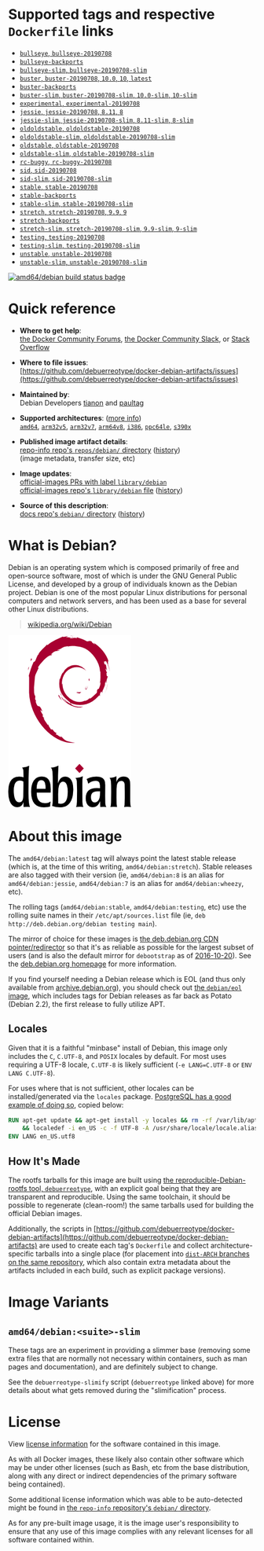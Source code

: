 <!--

********************************************************************************

WARNING:

    DO NOT EDIT "debian/README.md"

    IT IS AUTO-GENERATED

    (from the other files in "debian/" combined with a set of templates)

********************************************************************************

-->

# Supported tags and respective `Dockerfile` links

-	[`bullseye`, `bullseye-20190708`](https://github.com/debuerreotype/docker-debian-artifacts/blob/d13bce7fbde24c2070f48957c65eaa7d8d91fd11/bullseye/Dockerfile)
-	[`bullseye-backports`](https://github.com/debuerreotype/docker-debian-artifacts/blob/d13bce7fbde24c2070f48957c65eaa7d8d91fd11/bullseye/backports/Dockerfile)
-	[`bullseye-slim`, `bullseye-20190708-slim`](https://github.com/debuerreotype/docker-debian-artifacts/blob/d13bce7fbde24c2070f48957c65eaa7d8d91fd11/bullseye/slim/Dockerfile)
-	[`buster`, `buster-20190708`, `10.0`, `10`, `latest`](https://github.com/debuerreotype/docker-debian-artifacts/blob/d13bce7fbde24c2070f48957c65eaa7d8d91fd11/buster/Dockerfile)
-	[`buster-backports`](https://github.com/debuerreotype/docker-debian-artifacts/blob/d13bce7fbde24c2070f48957c65eaa7d8d91fd11/buster/backports/Dockerfile)
-	[`buster-slim`, `buster-20190708-slim`, `10.0-slim`, `10-slim`](https://github.com/debuerreotype/docker-debian-artifacts/blob/d13bce7fbde24c2070f48957c65eaa7d8d91fd11/buster/slim/Dockerfile)
-	[`experimental`, `experimental-20190708`](https://github.com/debuerreotype/docker-debian-artifacts/blob/d13bce7fbde24c2070f48957c65eaa7d8d91fd11/experimental/Dockerfile)
-	[`jessie`, `jessie-20190708`, `8.11`, `8`](https://github.com/debuerreotype/docker-debian-artifacts/blob/d13bce7fbde24c2070f48957c65eaa7d8d91fd11/jessie/Dockerfile)
-	[`jessie-slim`, `jessie-20190708-slim`, `8.11-slim`, `8-slim`](https://github.com/debuerreotype/docker-debian-artifacts/blob/d13bce7fbde24c2070f48957c65eaa7d8d91fd11/jessie/slim/Dockerfile)
-	[`oldoldstable`, `oldoldstable-20190708`](https://github.com/debuerreotype/docker-debian-artifacts/blob/d13bce7fbde24c2070f48957c65eaa7d8d91fd11/oldoldstable/Dockerfile)
-	[`oldoldstable-slim`, `oldoldstable-20190708-slim`](https://github.com/debuerreotype/docker-debian-artifacts/blob/d13bce7fbde24c2070f48957c65eaa7d8d91fd11/oldoldstable/slim/Dockerfile)
-	[`oldstable`, `oldstable-20190708`](https://github.com/debuerreotype/docker-debian-artifacts/blob/d13bce7fbde24c2070f48957c65eaa7d8d91fd11/oldstable/Dockerfile)
-	[`oldstable-slim`, `oldstable-20190708-slim`](https://github.com/debuerreotype/docker-debian-artifacts/blob/d13bce7fbde24c2070f48957c65eaa7d8d91fd11/oldstable/slim/Dockerfile)
-	[`rc-buggy`, `rc-buggy-20190708`](https://github.com/debuerreotype/docker-debian-artifacts/blob/d13bce7fbde24c2070f48957c65eaa7d8d91fd11/rc-buggy/Dockerfile)
-	[`sid`, `sid-20190708`](https://github.com/debuerreotype/docker-debian-artifacts/blob/d13bce7fbde24c2070f48957c65eaa7d8d91fd11/sid/Dockerfile)
-	[`sid-slim`, `sid-20190708-slim`](https://github.com/debuerreotype/docker-debian-artifacts/blob/d13bce7fbde24c2070f48957c65eaa7d8d91fd11/sid/slim/Dockerfile)
-	[`stable`, `stable-20190708`](https://github.com/debuerreotype/docker-debian-artifacts/blob/d13bce7fbde24c2070f48957c65eaa7d8d91fd11/stable/Dockerfile)
-	[`stable-backports`](https://github.com/debuerreotype/docker-debian-artifacts/blob/d13bce7fbde24c2070f48957c65eaa7d8d91fd11/stable/backports/Dockerfile)
-	[`stable-slim`, `stable-20190708-slim`](https://github.com/debuerreotype/docker-debian-artifacts/blob/d13bce7fbde24c2070f48957c65eaa7d8d91fd11/stable/slim/Dockerfile)
-	[`stretch`, `stretch-20190708`, `9.9`, `9`](https://github.com/debuerreotype/docker-debian-artifacts/blob/d13bce7fbde24c2070f48957c65eaa7d8d91fd11/stretch/Dockerfile)
-	[`stretch-backports`](https://github.com/debuerreotype/docker-debian-artifacts/blob/d13bce7fbde24c2070f48957c65eaa7d8d91fd11/stretch/backports/Dockerfile)
-	[`stretch-slim`, `stretch-20190708-slim`, `9.9-slim`, `9-slim`](https://github.com/debuerreotype/docker-debian-artifacts/blob/d13bce7fbde24c2070f48957c65eaa7d8d91fd11/stretch/slim/Dockerfile)
-	[`testing`, `testing-20190708`](https://github.com/debuerreotype/docker-debian-artifacts/blob/d13bce7fbde24c2070f48957c65eaa7d8d91fd11/testing/Dockerfile)
-	[`testing-slim`, `testing-20190708-slim`](https://github.com/debuerreotype/docker-debian-artifacts/blob/d13bce7fbde24c2070f48957c65eaa7d8d91fd11/testing/slim/Dockerfile)
-	[`unstable`, `unstable-20190708`](https://github.com/debuerreotype/docker-debian-artifacts/blob/d13bce7fbde24c2070f48957c65eaa7d8d91fd11/unstable/Dockerfile)
-	[`unstable-slim`, `unstable-20190708-slim`](https://github.com/debuerreotype/docker-debian-artifacts/blob/d13bce7fbde24c2070f48957c65eaa7d8d91fd11/unstable/slim/Dockerfile)

[![amd64/debian build status badge](https://img.shields.io/jenkins/s/https/doi-janky.infosiftr.net/job/multiarch/job/amd64/job/debian.svg?label=amd64/debian%20%20build%20job)](https://doi-janky.infosiftr.net/job/multiarch/job/amd64/job/debian/)

# Quick reference

-	**Where to get help**:  
	[the Docker Community Forums](https://forums.docker.com/), [the Docker Community Slack](https://blog.docker.com/2016/11/introducing-docker-community-directory-docker-community-slack/), or [Stack Overflow](https://stackoverflow.com/search?tab=newest&q=docker)

-	**Where to file issues**:  
	[https://github.com/debuerreotype/docker-debian-artifacts/issues](https://github.com/debuerreotype/docker-debian-artifacts/issues)

-	**Maintained by**:  
	Debian Developers [tianon](https://qa.debian.org/developer.php?login=tianon) and [paultag](https://qa.debian.org/developer.php?login=paultag)

-	**Supported architectures**: ([more info](https://github.com/docker-library/official-images#architectures-other-than-amd64))  
	[`amd64`](https://hub.docker.com/r/amd64/debian/), [`arm32v5`](https://hub.docker.com/r/arm32v5/debian/), [`arm32v7`](https://hub.docker.com/r/arm32v7/debian/), [`arm64v8`](https://hub.docker.com/r/arm64v8/debian/), [`i386`](https://hub.docker.com/r/i386/debian/), [`ppc64le`](https://hub.docker.com/r/ppc64le/debian/), [`s390x`](https://hub.docker.com/r/s390x/debian/)

-	**Published image artifact details**:  
	[repo-info repo's `repos/debian/` directory](https://github.com/docker-library/repo-info/blob/master/repos/debian) ([history](https://github.com/docker-library/repo-info/commits/master/repos/debian))  
	(image metadata, transfer size, etc)

-	**Image updates**:  
	[official-images PRs with label `library/debian`](https://github.com/docker-library/official-images/pulls?q=label%3Alibrary%2Fdebian)  
	[official-images repo's `library/debian` file](https://github.com/docker-library/official-images/blob/master/library/debian) ([history](https://github.com/docker-library/official-images/commits/master/library/debian))

-	**Source of this description**:  
	[docs repo's `debian/` directory](https://github.com/docker-library/docs/tree/master/debian) ([history](https://github.com/docker-library/docs/commits/master/debian))

# What is Debian?

Debian is an operating system which is composed primarily of free and open-source software, most of which is under the GNU General Public License, and developed by a group of individuals known as the Debian project. Debian is one of the most popular Linux distributions for personal computers and network servers, and has been used as a base for several other Linux distributions.

> [wikipedia.org/wiki/Debian](https://en.wikipedia.org/wiki/Debian)

![logo](https://raw.githubusercontent.com/docker-library/docs/b449be7df57e9ed9086bb5821bfb5d6cdc5d67a4/debian/logo.png)

# About this image

The `amd64/debian:latest` tag will always point the latest stable release (which is, at the time of this writing, `amd64/debian:stretch`). Stable releases are also tagged with their version (ie, `amd64/debian:8` is an alias for `amd64/debian:jessie`, `amd64/debian:7` is an alias for `amd64/debian:wheezy`, etc).

The rolling tags (`amd64/debian:stable`, `amd64/debian:testing`, etc) use the rolling suite names in their `/etc/apt/sources.list` file (ie, `deb http://deb.debian.org/debian testing main`).

The mirror of choice for these images is [the deb.debian.org CDN pointer/redirector](https://deb.debian.org) so that it's as reliable as possible for the largest subset of users (and is also the default mirror for `debootstrap` as of [2016-10-20](https://anonscm.debian.org/cgit/d-i/debootstrap.git/commit/?id=9e8bc60ad1ccf3a25ce7890526b70059f3e770de)). See the [deb.debian.org homepage](https://deb.debian.org) for more information.

If you find yourself needing a Debian release which is EOL (and thus only available from [archive.debian.org](http://archive.debian.org)), you should check out [the `debian/eol` image](https://hub.docker.com/r/debian/eol/), which includes tags for Debian releases as far back as Potato (Debian 2.2), the first release to fully utilize APT.

## Locales

Given that it is a faithful "minbase" install of Debian, this image only includes the `C`, `C.UTF-8`, and `POSIX` locales by default. For most uses requiring a UTF-8 locale, `C.UTF-8` is likely sufficient (`-e LANG=C.UTF-8` or `ENV LANG C.UTF-8`).

For uses where that is not sufficient, other locales can be installed/generated via the `locales` package. [PostgreSQL has a good example of doing so](https://github.com/docker-library/postgres/blob/69bc540ecfffecce72d49fa7e4a46680350037f9/9.6/Dockerfile#L21-L24), copied below:

```dockerfile
RUN apt-get update && apt-get install -y locales && rm -rf /var/lib/apt/lists/* \
	&& localedef -i en_US -c -f UTF-8 -A /usr/share/locale/locale.alias en_US.UTF-8
ENV LANG en_US.utf8
```

## How It's Made

The rootfs tarballs for this image are built using [the reproducible-Debian-rootfs tool, `debuerreotype`](https://github.com/debuerreotype/debuerreotype), with an explicit goal being that they are transparent and reproducible. Using the same toolchain, it should be possible to regenerate (clean-room!) the same tarballs used for building the official Debian images.

Additionally, the scripts in [https://github.com/debuerreotype/docker-debian-artifacts](https://github.com/debuerreotype/docker-debian-artifacts) are used to create each tag's `Dockerfile` and collect architecture-specific tarballs into a single place (for placement into [`dist-ARCH` branches on the same repository](https://github.com/debuerreotype/docker-debian-artifacts/branches), which also contain extra metadata about the artifacts included in each build, such as explicit package versions).

# Image Variants

## `amd64/debian:<suite>-slim`

These tags are an experiment in providing a slimmer base (removing some extra files that are normally not necessary within containers, such as man pages and documentation), and are definitely subject to change.

See the `debuerreotype-slimify` script (`debuerreotype` linked above) for more details about what gets removed during the "slimification" process.

# License

View [license information](https://www.debian.org/social_contract#guidelines) for the software contained in this image.

As with all Docker images, these likely also contain other software which may be under other licenses (such as Bash, etc from the base distribution, along with any direct or indirect dependencies of the primary software being contained).

Some additional license information which was able to be auto-detected might be found in [the `repo-info` repository's `debian/` directory](https://github.com/docker-library/repo-info/tree/master/repos/debian).

As for any pre-built image usage, it is the image user's responsibility to ensure that any use of this image complies with any relevant licenses for all software contained within.

